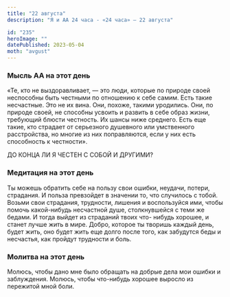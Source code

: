 ```yaml
---
title: "22 августа"
description: "Я и АА 24 часа - «24 часа» — 22 августа"

id: "235"
heroImage: ""
datePublished: 2023-05-04
moth: "avgust"
---
```


### Мысль АА на этот день

«Те, кто не выздоравливает, — это люди, которые по природе своей неспособны
быть честными по отношению к себе самим. Есть такие несчастные. Это не их
вина. Они, похоже, такими уродились. Они, по природе своей, не способны
усвоить и развить в себе образ жизни, требующий блюсти честность. Их шансы
ниже среднего. Есть еще такие, кто страдает от серьезного душевного или
умственного расстройства, но многие из них поправляются, если у них есть
способность к честности».

ДО КОНЦА ЛИ Я ЧЕСТЕН С СОБОЙ И ДРУГИМИ?

### Медитация на этот день

Ты можешь обратить себе на пользу свои ошибки, неудачи, потери, страдания. И
польза превзойдет в значении то, что случилось с тобой. Возьми свои страдания,
трудности, лишения и воспользуйся ими, чтобы помочь какой-нибудь несчастной
душе, столкнувшейся с теми же бедами. И тогда выйдет из страданий твоих что-
нибудь хорошее, и станет лучше жить в мире. Добро, которое ты творишь каждый
день, будет жить, оно будет жить еще долго после того, как забудутся беды и
несчастья, как пройдут трудности и боль.

### Молитва на этот день

Молюсь, чтобы дано мне было обращать на добрые дела мои ошибки и заблуждения.
Молюсь, чтобы что-нибудь хорошее выросло из пережитой мной боли.

